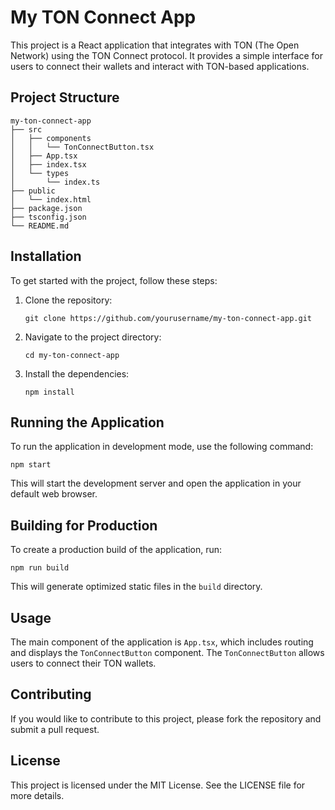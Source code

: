 # My TON Connect App

This project is a React application that integrates with TON (The Open Network) using the TON Connect protocol. It provides a simple interface for users to connect their wallets and interact with TON-based applications.

## Project Structure

```
my-ton-connect-app
├── src
│   ├── components
│   │   └── TonConnectButton.tsx
│   ├── App.tsx
│   ├── index.tsx
│   └── types
│       └── index.ts
├── public
│   └── index.html
├── package.json
├── tsconfig.json
└── README.md
```

## Installation

To get started with the project, follow these steps:

1. Clone the repository:
   ```
   git clone https://github.com/yourusername/my-ton-connect-app.git
   ```

2. Navigate to the project directory:
   ```
   cd my-ton-connect-app
   ```

3. Install the dependencies:
   ```
   npm install
   ```

## Running the Application

To run the application in development mode, use the following command:

```
npm start
```

This will start the development server and open the application in your default web browser.

## Building for Production

To create a production build of the application, run:

```
npm run build
```

This will generate optimized static files in the `build` directory.

## Usage

The main component of the application is `App.tsx`, which includes routing and displays the `TonConnectButton` component. The `TonConnectButton` allows users to connect their TON wallets.

## Contributing

If you would like to contribute to this project, please fork the repository and submit a pull request.

## License

This project is licensed under the MIT License. See the LICENSE file for more details.